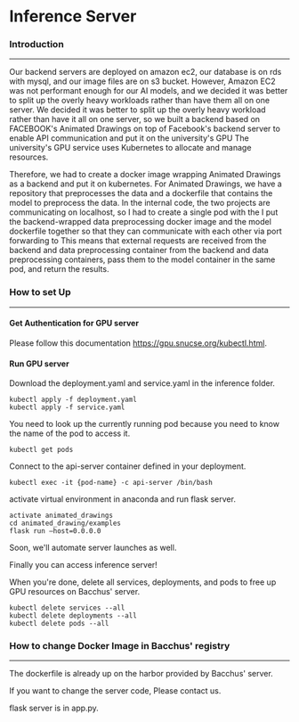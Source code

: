 Inference Server
===
### Introduction
---
Our backend servers are deployed on amazon ec2, our database is on rds with mysql, and our image files are on s3 bucket.
However, Amazon EC2 was not performant enough for our AI models, and we decided it was better to split up the overly heavy workloads rather than have them all on one server.
We decided it was better to split up the overly heavy workload rather than have it all on one server, so we built a backend based on FACEBOOK's
Animated Drawings on top of Facebook's backend server to enable API communication and put it on the university's GPU
The university's  GPU service uses Kubernetes to allocate and manage resources.

Therefore, we had to create a docker image wrapping Animated Drawings as a backend and put it on kubernetes.
For Animated Drawings, we have a repository that preprocesses the data and a dockerfile that contains the model
to preprocess the data. In the internal code, the two projects are communicating on localhost, so I had to create a single pod with the
I put the backend-wrapped data preprocessing docker image and the model dockerfile together so that they can communicate with each other via port forwarding to
This means that external requests are received from the backend and data preprocessing container
from the backend and data preprocessing containers, pass them to the model container in the same pod, and return the results.

### How to set Up
---

#### Get Authentication for GPU server

Please follow this documentation https://gpu.snucse.org/kubectl.html.

#### Run GPU server

Download the deployment.yaml and service.yaml in the inference folder. 

```
kubectl apply -f deployment.yaml
kubectl apply -f service.yaml
```
You need to look up the currently running pod because you need to know the name of the pod to access it.

```
kubectl get pods
```

Connect to the api-server container defined in your deployment. 

```
kubectl exec -it {pod-name} -c api-server /bin/bash
```

activate virtual environment in anaconda and run flask server.

```
activate animated_drawings
cd animated_drawing/examples
flask run —host=0.0.0.0
```
Soon, we'll automate server launches as well.

Finally you can access inference server!

When you're done, delete all services, deployments, and pods to free up GPU resources on Bacchus' server.

```
kubectl delete services --all
kubectl delete deployments --all
kubectl delete pods --all
```


### How to change Docker Image in Bacchus' registry 
---
The dockerfile is already up on the harbor provided by Bacchus' server.

If you want to change the server code, Please contact us.

flask server is in app.py.

